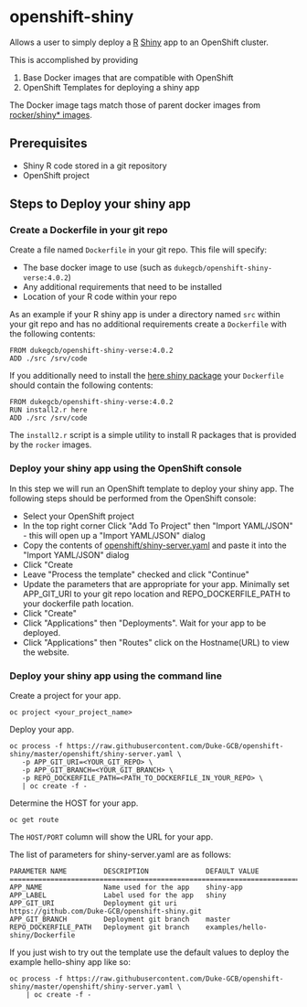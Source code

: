 # openshift-shiny
Allows a user to simply deploy a [R](https://www.r-project.org/) [Shiny](https://shiny.rstudio.com/) app to an OpenShift cluster.

This is accomplished by providing
1. Base Docker images that are compatible with OpenShift
2. OpenShift Templates for deploying a shiny app

The Docker image tags match those of parent docker images from [rocker/shiny* images](https://github.com/rocker-org/rocker-versioned2).

## Prerequisites
- Shiny R code stored in a git repository
- OpenShift project

## Steps to Deploy your shiny app

### Create a Dockerfile in your git repo
Create a file named `Dockerfile` in your git repo.
This file will specify:
- The base docker image to use (such as `dukegcb/openshift-shiny-verse:4.0.2`)
- Any additional requirements that need to be installed
- Location of your R code within your repo

As an example if your R shiny app is under a directory named `src` within your git repo and has no additional requirements create a `Dockerfile` with the following contents:
```
FROM dukegcb/openshift-shiny-verse:4.0.2
ADD ./src /srv/code
```

If you additionally need to install the [here shiny package](https://github.com/jennybc/here_here) your `Dockerfile` should contain the following contents:
```
FROM dukegcb/openshift-shiny-verse:4.0.2
RUN install2.r here
ADD ./src /srv/code
```
The `install2.r` script is a simple utility to install R packages that is provided by the `rocker` images.

### Deploy your shiny app using the OpenShift console
In this step we will run an OpenShift template to deploy your shiny app.
The following steps should be performed from the OpenShift console:
- Select your OpenShift project
- In the top right corner Click "Add To Project" then "Import YAML/JSON" - this will open up a "Import YAML/JSON" dialog
- Copy the contents of [openshift/shiny-server.yaml](https://raw.githubusercontent.com/Duke-GCB/openshift-shiny/master/openshift/shiny-server.yaml) and paste it into the "Import YAML/JSON" dialog
- Click "Create
- Leave "Process the template" checked and click "Continue"
- Update the parameters that are appropriate for your app. Minimally set APP_GIT_URI to your git repo location and REPO_DOCKERFILE_PATH to your dockerfile path location.
- Click "Create"
- Click "Applications" then "Deployments". Wait for your app to be deployed.
- Click "Applications" then "Routes" click on the Hostname(URL) to view the website.

### Deploy your shiny app using the command line
Create a project for your app.
```
oc project <your_project_name>
```

Deploy your app.
```
oc process -f https://raw.githubusercontent.com/Duke-GCB/openshift-shiny/master/openshift/shiny-server.yaml \
   -p APP_GIT_URI=<YOUR_GIT_REPO> \
   -p APP_GIT_BRANCH=<YOUR_GIT_BRANCH> \
   -p REPO_DOCKERFILE_PATH=<PATH_TO_DOCKERFILE_IN_YOUR_REPO> \
   | oc create -f -
```

Determine the HOST for your app.
```
oc get route
```
The `HOST/PORT` column will show the URL for your app.

The list of parameters for shiny-server.yaml are as follows:
```
PARAMETER NAME         DESCRIPTION              DEFAULT VALUE
================================================================================================
APP_NAME               Name used for the app    shiny-app
APP_LABEL              Label used for the app   shiny
APP_GIT_URI            Deployment git uri       https://github.com/Duke-GCB/openshift-shiny.git
APP_GIT_BRANCH         Deployment git branch    master
REPO_DOCKERFILE_PATH   Deployment git branch    examples/hello-shiny/Dockerfile
```

If you just wish to try out the template use the default values to deploy the example hello-shiny app like so:
```
oc process -f https://raw.githubusercontent.com/Duke-GCB/openshift-shiny/master/openshift/shiny-server.yaml \
    | oc create -f -
```
